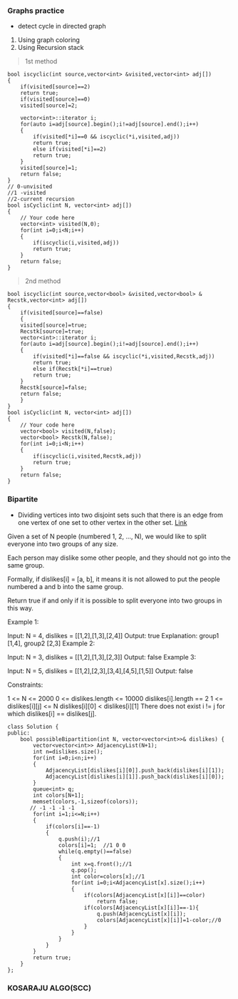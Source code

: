 ### Graphs practice

* detect cycle in directed graph
1. Using graph coloring 
2. Using Recursion stack
> 1st method
```
bool iscyclic(int source,vector<int> &visited,vector<int> adj[])
{
    if(visited[source]==2)
    return true;
    if(visited[source]==0)
    visited[source]=2;
    
    vector<int>::iterator i;
    for(auto i=adj[source].begin();i!=adj[source].end();i++)
    {
        if(visited[*i]==0 && iscyclic(*i,visited,adj))
        return true;
        else if(visited[*i]==2)
        return true;
    }
    visited[source]=1;
    return false;
}
// 0-unvisited
//1 -visited
//2-current recursion
bool isCyclic(int N, vector<int> adj[])
{
    // Your code here
    vector<int> visited(N,0);
    for(int i=0;i<N;i++)
    {
        if(iscyclic(i,visited,adj))
        return true;
    }
    return false;
}
```
> 2nd method
```
bool iscyclic(int source,vector<bool> &visited,vector<bool> & Recstk,vector<int> adj[])
{
    if(visited[source]==false)
    {
    visited[source]=true;
    Recstk[source]=true;
    vector<int>::iterator i;
    for(auto i=adj[source].begin();i!=adj[source].end();i++)
    {
        if(visited[*i]==false && iscyclic(*i,visited,Recstk,adj))
        return true;
        else if(Recstk[*i]==true)
        return true;
    }
    Recstk[source]=false;
    return false;
    }
}
bool isCyclic(int N, vector<int> adj[])
{
    // Your code here
    vector<bool> visited(N,false);
    vector<bool> Recstk(N,false);
    for(int i=0;i<N;i++)
    {
        if(iscyclic(i,visited,Recstk,adj))
        return true;
    }
    return false;
}
```


### Bipartite
* Dividing vertices into two disjoint sets such that there is an edge from one vertex of one set to other vertex in the other set. 
[Link](https://www.youtube.com/watch?v=0ACfAqs8mm0&t=9s)

 Given a set of N people (numbered 1, 2, ..., N), we would like to split everyone into two groups of any size.

Each person may dislike some other people, and they should not go into the same group. 

Formally, if dislikes[i] = [a, b], it means it is not allowed to put the people numbered a and b into the same group.

Return true if and only if it is possible to split everyone into two groups in this way.

 

Example 1:

Input: N = 4, dislikes = [[1,2],[1,3],[2,4]]
Output: true
Explanation: group1 [1,4], group2 [2,3]
Example 2:

Input: N = 3, dislikes = [[1,2],[1,3],[2,3]]
Output: false
Example 3:

Input: N = 5, dislikes = [[1,2],[2,3],[3,4],[4,5],[1,5]]
Output: false
 

Constraints:

1 <= N <= 2000
0 <= dislikes.length <= 10000
dislikes[i].length == 2
1 <= dislikes[i][j] <= N
dislikes[i][0] < dislikes[i][1]
There does not exist i != j for which dislikes[i] == dislikes[j].


```
class Solution {
public:
    bool possibleBipartition(int N, vector<vector<int>>& dislikes) {
        vector<vector<int>> AdjacencyList(N+1);
        int n=dislikes.size();
        for(int i=0;i<n;i++)
        {
            AdjacencyList[dislikes[i][0]].push_back(dislikes[i][1]);
            AdjacencyList[dislikes[i][1]].push_back(dislikes[i][0]);
        }
        queue<int> q;
        int colors[N+1];
        memset(colors,-1,sizeof(colors));
       // -1 -1 -1 -1
        for(int i=1;i<=N;i++)
        {
            if(colors[i]==-1)
            {
                q.push(i);//1
                colors[i]=1;  //1 0 0
                while(q.empty()==false)
                {
                    int x=q.front();//1
                    q.pop();
                    int color=colors[x];//1
                    for(int i=0;i<AdjacencyList[x].size();i++)
                    {
                        if(colors[AdjacencyList[x][i]]==color)
                            return false;
                        if(colors[AdjacencyList[x][i]]==-1){
                            q.push(AdjacencyList[x][i]);
                            colors[AdjacencyList[x][i]]=1-color;//0
                        }
                    }
                }
            }
        }
        return true;
    }
};
```

### KOSARAJU ALGO(SCC)